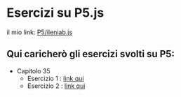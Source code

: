 # Esercizi su P5.js

il mio link: [P5/ileniab.js](https://editor.p5js.org/ileniab/sketches)

## Qui caricherò gli esercizi svolti su P5:
* Capitolo 35
    * Esercizio 1 : [link qui](https://editor.p5js.org/ileniab/sketches/7Zimoi2z)
    * Esercizio 2 : [link qui](https://editor.p5js.org/ileniab/sketches/W5v7EuhQ)
